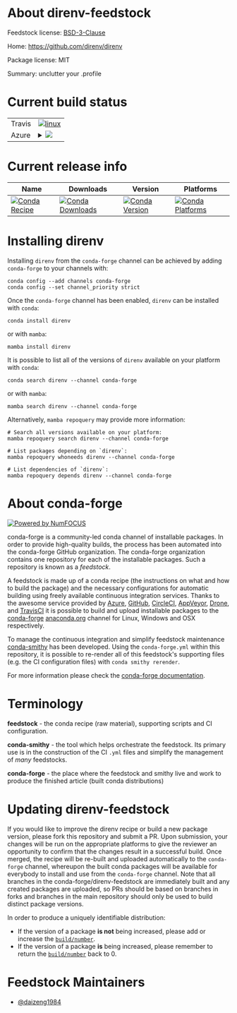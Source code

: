 About direnv-feedstock
======================

Feedstock license: [BSD-3-Clause](https://github.com/conda-forge/direnv-feedstock/blob/main/LICENSE.txt)

Home: https://github.com/direnv/direnv

Package license: MIT

Summary: unclutter your .profile

Current build status
====================


<table><tr>
    <td>Travis</td>
    <td>
      <a href="https://app.travis-ci.com/conda-forge/direnv-feedstock">
        <img alt="linux" src="https://img.shields.io/travis/com/conda-forge/direnv-feedstock/main.svg?label=Linux">
      </a>
    </td>
  </tr>
    
  <tr>
    <td>Azure</td>
    <td>
      <details>
        <summary>
          <a href="https://dev.azure.com/conda-forge/feedstock-builds/_build/latest?definitionId=12477&branchName=main">
            <img src="https://dev.azure.com/conda-forge/feedstock-builds/_apis/build/status/direnv-feedstock?branchName=main">
          </a>
        </summary>
        <table>
          <thead><tr><th>Variant</th><th>Status</th></tr></thead>
          <tbody><tr>
              <td>linux_64</td>
              <td>
                <a href="https://dev.azure.com/conda-forge/feedstock-builds/_build/latest?definitionId=12477&branchName=main">
                  <img src="https://dev.azure.com/conda-forge/feedstock-builds/_apis/build/status/direnv-feedstock?branchName=main&jobName=linux&configuration=linux%20linux_64_" alt="variant">
                </a>
              </td>
            </tr><tr>
              <td>linux_aarch64</td>
              <td>
                <a href="https://dev.azure.com/conda-forge/feedstock-builds/_build/latest?definitionId=12477&branchName=main">
                  <img src="https://dev.azure.com/conda-forge/feedstock-builds/_apis/build/status/direnv-feedstock?branchName=main&jobName=linux&configuration=linux%20linux_aarch64_" alt="variant">
                </a>
              </td>
            </tr><tr>
              <td>linux_ppc64le</td>
              <td>
                <a href="https://dev.azure.com/conda-forge/feedstock-builds/_build/latest?definitionId=12477&branchName=main">
                  <img src="https://dev.azure.com/conda-forge/feedstock-builds/_apis/build/status/direnv-feedstock?branchName=main&jobName=linux&configuration=linux%20linux_ppc64le_" alt="variant">
                </a>
              </td>
            </tr><tr>
              <td>osx_64</td>
              <td>
                <a href="https://dev.azure.com/conda-forge/feedstock-builds/_build/latest?definitionId=12477&branchName=main">
                  <img src="https://dev.azure.com/conda-forge/feedstock-builds/_apis/build/status/direnv-feedstock?branchName=main&jobName=osx&configuration=osx%20osx_64_" alt="variant">
                </a>
              </td>
            </tr><tr>
              <td>osx_arm64</td>
              <td>
                <a href="https://dev.azure.com/conda-forge/feedstock-builds/_build/latest?definitionId=12477&branchName=main">
                  <img src="https://dev.azure.com/conda-forge/feedstock-builds/_apis/build/status/direnv-feedstock?branchName=main&jobName=osx&configuration=osx%20osx_arm64_" alt="variant">
                </a>
              </td>
            </tr><tr>
              <td>win_64</td>
              <td>
                <a href="https://dev.azure.com/conda-forge/feedstock-builds/_build/latest?definitionId=12477&branchName=main">
                  <img src="https://dev.azure.com/conda-forge/feedstock-builds/_apis/build/status/direnv-feedstock?branchName=main&jobName=win&configuration=win%20win_64_" alt="variant">
                </a>
              </td>
            </tr>
          </tbody>
        </table>
      </details>
    </td>
  </tr>
</table>

Current release info
====================

| Name | Downloads | Version | Platforms |
| --- | --- | --- | --- |
| [![Conda Recipe](https://img.shields.io/badge/recipe-direnv-green.svg)](https://anaconda.org/conda-forge/direnv) | [![Conda Downloads](https://img.shields.io/conda/dn/conda-forge/direnv.svg)](https://anaconda.org/conda-forge/direnv) | [![Conda Version](https://img.shields.io/conda/vn/conda-forge/direnv.svg)](https://anaconda.org/conda-forge/direnv) | [![Conda Platforms](https://img.shields.io/conda/pn/conda-forge/direnv.svg)](https://anaconda.org/conda-forge/direnv) |

Installing direnv
=================

Installing `direnv` from the `conda-forge` channel can be achieved by adding `conda-forge` to your channels with:

```
conda config --add channels conda-forge
conda config --set channel_priority strict
```

Once the `conda-forge` channel has been enabled, `direnv` can be installed with `conda`:

```
conda install direnv
```

or with `mamba`:

```
mamba install direnv
```

It is possible to list all of the versions of `direnv` available on your platform with `conda`:

```
conda search direnv --channel conda-forge
```

or with `mamba`:

```
mamba search direnv --channel conda-forge
```

Alternatively, `mamba repoquery` may provide more information:

```
# Search all versions available on your platform:
mamba repoquery search direnv --channel conda-forge

# List packages depending on `direnv`:
mamba repoquery whoneeds direnv --channel conda-forge

# List dependencies of `direnv`:
mamba repoquery depends direnv --channel conda-forge
```


About conda-forge
=================

[![Powered by
NumFOCUS](https://img.shields.io/badge/powered%20by-NumFOCUS-orange.svg?style=flat&colorA=E1523D&colorB=007D8A)](https://numfocus.org)

conda-forge is a community-led conda channel of installable packages.
In order to provide high-quality builds, the process has been automated into the
conda-forge GitHub organization. The conda-forge organization contains one repository
for each of the installable packages. Such a repository is known as a *feedstock*.

A feedstock is made up of a conda recipe (the instructions on what and how to build
the package) and the necessary configurations for automatic building using freely
available continuous integration services. Thanks to the awesome service provided by
[Azure](https://azure.microsoft.com/en-us/services/devops/), [GitHub](https://github.com/),
[CircleCI](https://circleci.com/), [AppVeyor](https://www.appveyor.com/),
[Drone](https://cloud.drone.io/welcome), and [TravisCI](https://travis-ci.com/)
it is possible to build and upload installable packages to the
[conda-forge](https://anaconda.org/conda-forge) [anaconda.org](https://anaconda.org/)
channel for Linux, Windows and OSX respectively.

To manage the continuous integration and simplify feedstock maintenance
[conda-smithy](https://github.com/conda-forge/conda-smithy) has been developed.
Using the ``conda-forge.yml`` within this repository, it is possible to re-render all of
this feedstock's supporting files (e.g. the CI configuration files) with ``conda smithy rerender``.

For more information please check the [conda-forge documentation](https://conda-forge.org/docs/).

Terminology
===========

**feedstock** - the conda recipe (raw material), supporting scripts and CI configuration.

**conda-smithy** - the tool which helps orchestrate the feedstock.
                   Its primary use is in the construction of the CI ``.yml`` files
                   and simplify the management of *many* feedstocks.

**conda-forge** - the place where the feedstock and smithy live and work to
                  produce the finished article (built conda distributions)


Updating direnv-feedstock
=========================

If you would like to improve the direnv recipe or build a new
package version, please fork this repository and submit a PR. Upon submission,
your changes will be run on the appropriate platforms to give the reviewer an
opportunity to confirm that the changes result in a successful build. Once
merged, the recipe will be re-built and uploaded automatically to the
`conda-forge` channel, whereupon the built conda packages will be available for
everybody to install and use from the `conda-forge` channel.
Note that all branches in the conda-forge/direnv-feedstock are
immediately built and any created packages are uploaded, so PRs should be based
on branches in forks and branches in the main repository should only be used to
build distinct package versions.

In order to produce a uniquely identifiable distribution:
 * If the version of a package **is not** being increased, please add or increase
   the [``build/number``](https://docs.conda.io/projects/conda-build/en/latest/resources/define-metadata.html#build-number-and-string).
 * If the version of a package **is** being increased, please remember to return
   the [``build/number``](https://docs.conda.io/projects/conda-build/en/latest/resources/define-metadata.html#build-number-and-string)
   back to 0.

Feedstock Maintainers
=====================

* [@daizeng1984](https://github.com/daizeng1984/)

